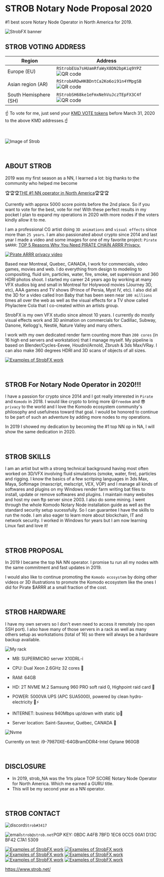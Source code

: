 # STROB Notary Node Proposal 2020

#1 best score Notary Node Operator in North America for 2019.

![StrobFX banner](https://www.strob.net/kmdNN2019/cropped-strobFXheader2000_0011.jpg)

## STROB VOTING ADDRESS

| Region  | Address |
| ------------- | ------------- |
| Europe (EU)  | ```RStrobEUa7sHUamRfaWyX8DN2bpKiq9YPZ```![QR code](https://www.strob.net/kmdNN2020/voteStrobEU200.png)  |
| Asian region (AR)  | ```RStrobARDwHKBDntCa2Ko6oi91n4YMpgSB```![QR code](https://www.strob.net/kmdNN2020/voteStrobAR200.png)  |
| South Hemisphere (SH)  | ```RStrobSH68ke1eFmxNehVuJczTEpFX3C4f```![QR code](https://www.strob.net/kmdNN2020/voteStrobSH200.png)  |

:point_up: To vote for me, just send your <a href="https://komodoelection.com/2-election-process/vote-token/">KMD VOTE tokens</a> before March 31, 2020 to the above KMD addresses.:point_up:

<br>

![Image of Strob](https://www.strob.net/kmdNN2019/506409_original.jpg)

<br>

## ABOUT STROB

2019 was my first season as a NN, I learned a lot: big thanks to the community who helped me become 

:trophy::trophy::trophy:<a href="https://komodostats.com/nn">THE #1 NN operator in North America</a>:trophy::trophy::trophy:

Currently with approx 5000 score points before the 2nd place. So if you want to vote for the best, vote for me! With these perfect results in my pocket I plan to expand my operations in 2020 with more nodes if the voters kindly allow it to me.

I am a professional CG artist doing `3D animations` and `visual effects` since more than `25 years`. I am also passionated about crypto since 2014 and last year I made a video and some images for one of my favorite project: `Pirate $ARRR`: <a href="https://www.youtube.com/watch?v=jWLLgYkouqE">TOP 5 Reasons Why You Need PIRATE CHAIN ARRR Privacy.</a>

[![Pirate ARRR privacy video](https://www.strob.net/kmdNN2019/ARRRprivacy600.jpg)](https://www.youtube.com/watch?v=jWLLgYkouqE)

Based near Montreal, Quebec, CANADA, I work for commercials, video games, movies and web. I do everything from design to modeling to compositing, fluid sim, particles, water, fire, smoke, set supervision and 360 HDRI photos shoot. I started my career 24 years ago by working at many VFX studios big and small in Montreal for Holywood movies (Journey 3D, etc), AAA games and TV shows (Prince of Persia, Myst IV, etc). I also did all the 3D for a video called Iron Baby that has been seen near `100 millions` times all over the web as well as the visual effects for a TV show called Phylactere Cola that I co-created within an artists group.

StrobFX is my own VFX studio since almost 10 years. I currently do mostly visual effects work and 3D animation on commercials for Cadillac, Subway, Danone, Kellogg's, Nestlé, Nature Valley and many others.

I work with my own dedicated render farm counting more than `200 cores` (in 16 high end servers and workstation) that I manage myself. My pipeline is based on Blender/Cycles-Eevee, Houdini/Arnold, Zbrush & 3ds Max/VRay. I can also make 360 degrees HDRI and 3D scans of objects of all sizes.

[![Examples of StrobFX work](https://www.strob.net/kmdNN2019/strobFXwork.jpg)](https://www.artstation.com/strob)


<br>

## STROB For Notary Node Operator in 2020!!!
I have a passion for crypto since 2014 and I got really interested in `Pirate` and `Komodo` in 2018. I would like crypto to bring more :smiley:`freedom` and :sunglasses:`privacy` to the world and I love the Komodo ecosystem community's philosophy and usefulness toward that goal. I would be honored to continue to be part of such an adventure by adding more nodes to my operations.

In 2019 I showed my dedication by becoming the #1 top NN op in NA, I will show the same dedication in 2020.


<br>

## STROB SKILLS
I am an artist but with a strong technical background having most often worked on 3D/VFX involving fluid simulations (smoke, water, fire), particles and rigging. I know the basics of a few scritping languages in 3ds Max, Maya, Softimage (maxscript, melscript, VEX, VOP) and I manage all kinds of softwares and plugins on my Windows render farm writing bat files to install, update or remove softwares and plugins. I maintain many websites and host my own ftp server since 2003. I also do some mining. I went through the whole Komodo Notary Node installation guide as well as the standard security setup sucessfully. So I can guarantee I have the skills to run the node. I am also eager to learn more about blockchain, IT and network security. I worked in Windows for years but I am now learning Linux fast and love it!

<br>

## STROB PROPOSAL
In 2019 I became the top NA NN operator. I promise tu run all my nodes with the same commitment and fast updates in 2019.

I would also like to continue promoting the `Komodo ecosystem` by doing other videos or 3D illustrations to promote the Komodo ecosystem like the ones I did for Pirate $ARRR at a small fraction of the cost.

<br>

## STROB HARDWARE
I have my own servers so I don't even need to access it remotely (no open SSH port). I also have many of those servers in a rack as well as many others setup as workstations (total of 16) so there will always be a hardware backup available.

![My rack](https://www.strob.net/WP/wp-content/uploads/2014/04/entrevue3DVF_00012.jpg)

* MB: SUPERMICRO server X10DRL-i

* CPU: Dual Xeon 2.6GHz 32 cores :muscle:

* RAM: 64GB

* HD: 2T NVME M.2 Samsung 960 PRO soft raid 0, Highpoint raid card :rocket:

* POWER: 5000VA UPS (APC SUA5000), powered by clean hydro-electricity :leaves::zap:

* INTERNET: business 940Mbps up/down with static ip:dash:

* Server location: Saint-Sauveur, Québec, CANADA :maple_leaf:

![Nvme](https://www.strob.net/kmdNN2019/NVME.jpg)

 Currently on test: i9-79870XE-64GBramDDR4-Intel Optane 960GB

<br>

## DISCLOSURE

* In 2019, strob_NA was the 1rts place TOP SCORE Notary Node Operator for North America. Which me earned a GURU title.
* This will be my second year as a NN operator.

<br>

## STROB CONTACT
![discord](https://www.strob.net/kmdNN2019/discord.png)`Strob#3417`

![email](https://www.strob.net/kmdNN2019/email.png)`strob@strob.net`PGP KEY: 0BDC A4FB 7BFD 1EC6 0CC5 00A1 D13C BF42 C7A1 5309

[![Examples of StrobFX work](https://www.strob.net/kmdNN2019/artstation.png)](https://www.artstation.com/strob)
[![Examples of StrobFX work](https://www.strob.net/kmdNN2019/imdb.png)](https://www.imdb.com/name/nm1637450/)
[![Examples of StrobFX work](https://www.strob.net/kmdNN2019/linkedin.png)](http://www.linkedin.com/in/strob)
[![Examples of StrobFX work](https://www.strob.net/kmdNN2019/twitter.png)](http://twitter.com/strobFX)
[![Examples of StrobFX work](https://www.strob.net/kmdNN2019/vimeo.png)](http://vimeo.com/user1353159)
[![Examples of StrobFX work](https://www.strob.net/kmdNN2019/youtube.png)](http://www.youtube.com/user/STROBdotNET)

https://www.strob.net/


<br>



<br>

